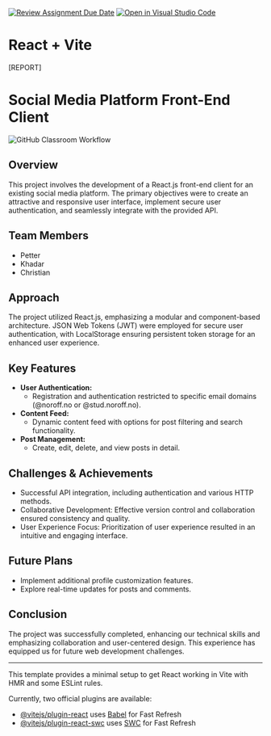 [![Review Assignment Due Date](https://classroom.github.com/assets/deadline-readme-button-24ddc0f5d75046c5622901739e7c5dd533143b0c8e959d652212380cedb1ea36.svg)](https://classroom.github.com/a/8ndPp79U)
[![Open in Visual Studio Code](https://classroom.github.com/assets/open-in-vscode-718a45dd9cf7e7f842a935f5ebbe5719a5e09af4491e668f4dbf3b35d5cca122.svg)](https://classroom.github.com/online_ide?assignment_repo_id=12281634&assignment_repo_type=AssignmentRepo)
# React + Vite

[REPORT]
# Social Media Platform Front-End Client

![GitHub Classroom Workflow](https://github.com/AliNough/fed2-js2-course-assignement-oslo-mimir/actions/workflows/classroom.yml/badge.svg)

## Overview
This project involves the development of a React.js front-end client for an existing social media platform. The primary objectives were to create an attractive and responsive user interface, implement secure user authentication, and seamlessly integrate with the provided API.

## Team Members
- Petter
- Khadar
- Christian

## Approach
The project utilized React.js, emphasizing a modular and component-based architecture. JSON Web Tokens (JWT) were employed for secure user authentication, with LocalStorage ensuring persistent token storage for an enhanced user experience.

## Key Features
- **User Authentication:**
  - Registration and authentication restricted to specific email domains (@noroff.no or @stud.noroff.no).
- **Content Feed:**
  - Dynamic content feed with options for post filtering and search functionality.
- **Post Management:**
  - Create, edit, delete, and view posts in detail.

## Challenges & Achievements
- Successful API integration, including authentication and various HTTP methods.
- Collaborative Development: Effective version control and collaboration ensured consistency and quality.
- User Experience Focus: Prioritization of user experience resulted in an intuitive and engaging interface.

## Future Plans
- Implement additional profile customization features.
- Explore real-time updates for posts and comments.

## Conclusion
The project was successfully completed, enhancing our technical skills and emphasizing collaboration and user-centered design. This experience has equipped us for future web development challenges.

---

This template provides a minimal setup to get React working in Vite with HMR and some ESLint rules.

Currently, two official plugins are available:

- [@vitejs/plugin-react](https://github.com/vitejs/vite-plugin-react/blob/main/packages/plugin-react/README.md) uses [Babel](https://babeljs.io/) for Fast Refresh
- [@vitejs/plugin-react-swc](https://github.com/vitejs/vite-plugin-react-swc) uses [SWC](https://swc.rs/) for Fast Refresh

